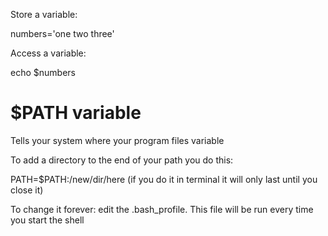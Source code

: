 Store a variable:

numbers='one two three'

Access a variable:

echo $numbers

# $PATH variable

Tells your system where your program files variable

To add a directory to the end of your path you do this:

PATH=$PATH:/new/dir/here
(if you do it in terminal it will only last until you close it)


To change it forever: edit the .bash_profile. This file will be run every time you start the shell
